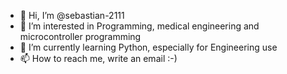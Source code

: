 - 👋 Hi, I’m @sebastian-2111
- 👀 I’m interested in Programming, medical engineering and microcontroller programming
- 🌱 I’m currently learning Python, especially for Engineering use
- 📫 How to reach me, write an email :-) 

<!---
sebastian-2111/sebastian-2111 is a ✨ special ✨ repository because its `README.md` (this file) appears on your GitHub profile.
You can click the Preview link to take a look at your changes.
--->
